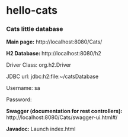 # hello-cats
<h3>Cats little database</h3>

<b>Main page:</b>
http://localhost:8080/Cats/

<b>H2 Database: </b>
http://localhost:8080/h2
  
Driver Class: org.h2.Driver

JDBC url: jdbc:h2:file:~/catsDatabase
 
Username: sa
  
Password:

<b> Swagger (documentation for rest controllers): </b>
http://localhost:8080/Cats/swagger-ui.html#/

<b> Javadoc: </b>
Launch index.html
